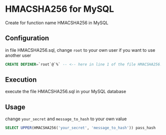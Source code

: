 # HMACSHA256 for MySQL

Create for function name HMACSHA256 in MySQL

## Configuration

in file HMACSHA256.sql, change `root` to your own user if you want to use another user

```sql
CREATE DEFINER=`root`@`%` -- <-- here in line 1 of the file HMACSHA256.sql
```

## Execution

execute the file HMACSHA256.sql in your MySQL database


## Usage

change `your_secret` and `message_to_hash` to your own value


```sql
SELECT UPPER(HMACSHA256('your_secret', 'message_to_hash')) pass_hash
```
